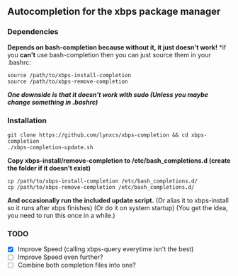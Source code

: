 Autocompletion for the xbps package manager
-----------------------
### Dependencies
**Depends on bash-completion because without it, it just doesn't work!**
*if you **can't** use bash-completion then you can just source them in your .bashrc:
```
source /path/to/xbps-install-completion
source /path/to/xbps-remove-completion
```
***One downside is that it doesn't work with sudo (Unless you maybe change something in .bashrc)***

### Installation
```
git clone https://github.com/lynxcs/xbps-completion && cd xbps-completion
./xbps-completion-update.sh
```
**Copy xbps-install/remove-completion to /etc/bash_completions.d (create the folder if it doesn't exist)**
```
cp /path/to/xbps-install-completion /etc/bash_completions.d/
cp /path/to/xbps-remove-completion /etc/bash_completions.d/
```
**And occasionally run the included update script.**
(Or alias it to xbps-install so it runs after xbps finishes)
(Or do it on system startup)
(You get the idea, you need to run this once in a while.)
### TODO
- [x] Improve Speed (calling xbps-query everytime isn't the best)
- [ ] Improve Speed even further?
- [ ] Combine both completion files into one?
